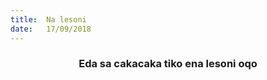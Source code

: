```yaml
---
title:  Na lesoni
date:   17/09/2018
---
```


### <center>Eda sa cakacaka tiko ena lesoni oqo</center>